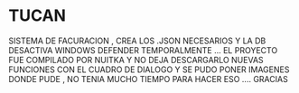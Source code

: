 # TUCAN
SISTEMA DE FACURACION , CREA LOS .JSON NECESARIOS Y LA DB
DESACTIVA WINDOWS DEFENDER TEMPORALMENTE ... EL PROYECTO FUE COMPILADO POR NUITKA Y NO DEJA DESCARGARLO
NUEVAS FUNCIONES CON EL CUADRO DE DIALOGO Y SE PUDO PONER IMAGENES DONDE PUDE , NO TENIA MUCHO TIEMPO PARA HACER ESO .... GRACIAS

